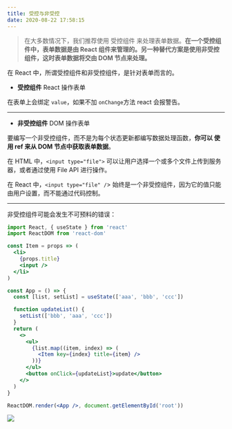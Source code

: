 ```yaml
---
title: 受控与非受控
date: 2020-08-22 17:58:15
---
```


> 在大多数情况下，我们推荐使用 受控组件 来处理表单数据。**在一个受控组件中，表单数据是由 React 组件来管理的。另一种替代方案是使用非受控组件，这时表单数据将交由 DOM 节点来处理。**

在 React 中，所谓受控组件和非受控组件，是针对表单而言的。

- **受控组件** React 操作表单

在表单上会绑定 `value`，如果不加 `onChange`方法 react 会报警告。

---

- **非受控组件** DOM 操作表单

要编写一个非受控组件，而不是为每个状态更新都编写数据处理函数，**你可以 使用 ref 来从 DOM 节点中获取表单数据**。

在 HTML 中，`<input type="file">` 可以让用户选择一个或多个文件上传到服务器，或者通过使用 File API 进行操作。

在 React 中，`<input type="file" /`> 始终是一个非受控组件，因为它的值只能由用户设置，而不能通过代码控制。

---

非受控组件可能会发生不可预料的错误：

```jsx
import React, { useState } from 'react'
import ReactDOM from 'react-dom'

const Item = props => (
  <li>
    {props.title}
    <input />
  </li>
)

const App = () => {
  const [list, setList] = useState(['aaa', 'bbb', 'ccc'])

  function updateList() {
    setList(['bbb', 'aaa', 'ccc'])
  }
  return (
    <>
      <ul>
        {list.map((item, index) => (
          <Item key={index} title={item} />
        ))}
      </ul>
      <button onClick={updateList}>update</button>
    </>
  )
}

ReactDOM.render(<App />, document.getElementById('root'))
```

![](https://gitee.com/alvin0216/cdn/raw/master/img/react/key.gif)
